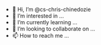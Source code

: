 - 👋 Hi, I’m @cs-chris-chinedozie
- 👀 I’m interested in ...
- 🌱 I’m currently learning ...
- 💞️ I’m looking to collaborate on ...
- 📫 How to reach me ...

<!---
cs-chris-chinedozie/cs-chris-chinedozie is a ✨ special ✨ repository because its `README.md` (this file) appears on your GitHub profile.
You can click the Preview link to take a look at your changes.
--->
